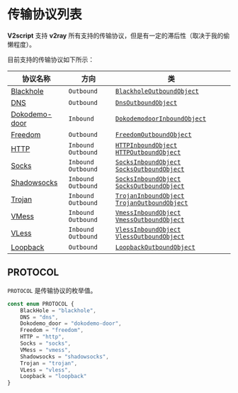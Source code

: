 # 传输协议列表

**V2script** 支持 **v2ray** 所有支持的传输协议，但是有一定的滞后性（取决于我的偷懒程度）。

目前支持的传输协议如下所示：

| 协议名称                                    | 方向                 | 类                                                           |
| ------------------------------------------- | -------------------- | ------------------------------------------------------------ |
| [Blackhole](/protocol/Blackhole.md)         | `Outbound`           | [`BlackholeOutboundObject`](/protocol/Blackhole.md#BlackholeOutboundObject) |
| [DNS](/protocol/DNS.md)                     | `Outbound`           | [`DnsOutboundObject`](/protocol/DNS.md#DnsOutboundObject)    |
| [Dokodemo-door](/protocol/Dokodemo-door.md) | `Inbound`            | [`DokodemodoorInboundObject`](/protocol/Dokodemo-door.md#DokodemodoorInboundObject) |
| [Freedom](/protocol/Freedom.md)             | `Outbound`           | [`FreedomOutboundObject`](/protocol/Freedom.md#FreedomOutboundObject) |
| [HTTP](/protocol/HTTP.md)                   | `Inbound` `Outbound` | [`HTTPInboundObject`](/protocol/HTTP.md#HTTPInboundObject) [`HTTPOutboundObject`](/protocol/HTTP.md#HTTPOutboundObject) |
| [Socks](/protocol/Socks.md)                 | `Inbound` `Outbound` | [`SocksInboundObject`](/protocol/Socks.md#SocksInboundObject) [`SocksOutboundObject`](/protocol/Socks.md#SocksOutboundObject) |
| [Shadowsocks](/protocol/Shadowsocks.md)     | `Inbound` `Outbound` | [`SocksInboundObject`](/protocol/Shadowsocks.md#ShadowsocksInboundObject) [`SocksOutboundObject`](/protocol/Shadowsocks.md#ShadowsocksOutboundObject) |
| [Trojan](/protocol/Trojan.md)               | `Inbound` `Outbound` | [`TrojanInboundObject`](/protocol/Trojan.md#TrojanInboundObject) [`TrojanOutboundObject`](/protocol/Trojan.md#TrojanOutboundObject) |
| [VMess](/protocol/Vmess.md)                 | `Inbound` `Outbound` | [`VmessInboundObject`](/protocol/Vmess.md#VmessInboundObject) [`VmessOutboundObject`](/protocol/Vmess.md#VmessOutboundObject) |
| [VLess](/protocol/Vless.md)                 | `Inbound` `Outbound` | [`VlessInboundObject`](/protocol/Vless.md#VlessInboundObject) [`VlessOutboundObject`](/protocol/Vless.md#VlessOutboundObject) |
| [Loopback](/protocol/Loopback.md)           | `Outbound`           | [`LoopbackOutboundObject`](/protocol/Loopback.md#LoopbackOutboundObject) |



## PROTOCOL

`PROTOCOL` 是传输协议的枚举值。

```typescript
const enum PROTOCOL {
    BlackHole = "blackhole",
    DNS = "dns",
    Dokodemo_door = "dokodemo-door",
    Freedom = "freedom",
    HTTP = "http",
    Socks = "socks",
    VMess = "vmess",
    Shadowsocks = "shadowsocks",
    Trojan = "trojan",
    VLess = "vless",
    Loopback = "loopback"
}
```

